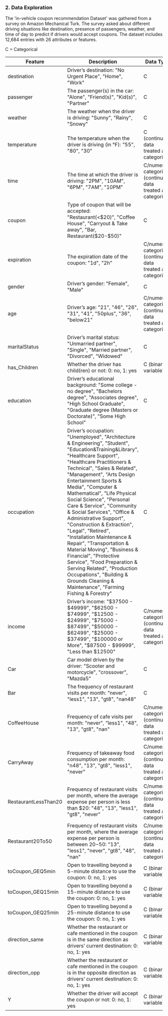 
### 2. Data Exploration

The 'in-vehicle coupon recommendation Dataset' was gathered from a survey on Amazon Mechanical Turk. The survey asked about different driving situations like destination, presence of passengers, weather, and time of day to predict if drivers would accept coupons. The dataset includes 12,684 entries with 26 attributes or features.


C = Categorical

| Feature               | Description                                                                 | Data Type                      |
|-----------------------|-----------------------------------------------------------------------------|--------------------------------|
| destination           | Driver’s destination: "No Urgent Place", "Home", "Work"                      | C                              |
| passenger             | The passenger(s) in the car: "Alone", "Friend(s)", "Kid(s)", "Partner"       | C                              |
| weather               | The weather when the driver is driving: "Sunny", "Rainy", "Snowy"            | C                              |
| temperature           | The temperature when the driver is driving (in °F): "55", "80", "30"         | C (continuous data treated as categorical) |
| time                  | The time at which the driver is driving: "2PM", "10AM", "6PM", "7AM", "10PM" | C/numeric categorical (continuous data treated as categorical) |
| coupon                | Type of coupon that will be accepted: "Restaurant(<$20)", "Coffee House", "Carryout & Take away", "Bar, Restaurant($20-$50)" | C |
| expiration            | The expiration date of the coupon: "1d", "2h"                                 | C/numeric categorical (continuous data treated as categorical) |
| gender                | Driver’s gender: "Female", "Male"                                             | C                              |
| age                   | Driver’s age: "21", "46", "26", "31", "41", "50plus", "36", "below21"         | C/numeric categorical (continuous data treated as categorical) |
| maritalStatus         | Driver’s marital status: "Unmarried partner", "Single", "Married partner", "Divorced", "Widowed" | C |
| has_Children          | Whether the driver has child(ren) or not: 0: no, 1: yes                       | C (binary variable)            |
| education             | Driver’s educational background: "Some college - no degree", "Bachelors degree", "Associates degree", "High School Graduate", "Graduate degree (Masters or Doctorate)", "Some High School" | C |
| occupation            | Driver’s occupation: "Unemployed", "Architecture & Engineering", "Student", "Education&Training&Library", "Healthcare Support", "Healthcare Practitioners & Technical", "Sales & Related", "Management", "Arts Design Entertainment Sports & Media", "Computer & Mathematical", "Life Physical Social Science", "Personal Care & Service", "Community & Social Services", "Office & Administrative Support", "Construction & Extraction", "Legal", "Retired", "Installation Maintenance & Repair", "Transportation & Material Moving", "Business & Financial", "Protective Service", "Food Preparation & Serving Related", "Production Occupations", "Building & Grounds Cleaning & Maintenance", "Farming Fishing & Forestry" | C |
| income                | Driver’s income: "$37500 - $49999", "$62500 - $74999", "$12500 - $24999", "$75000 - $87499", "$50000 - $62499", "$25000 - $37499", "$100000 or More", "$87500 - $99999", "Less than $12500" | C/numeric categorical (continuous data treated as categorical) |
| Car                   | Car model driven by the driver: "Scooter and motorcycle", "crossover", "Mazda5" | C                              |
| Bar                   | The frequency of restaurant visits per month: "never", "less1", "13", "gt8", "nan48" | C                              |
| CoffeeHouse           | Frequency of cafe visits per month: "never", "less1", "48", "13", "gt8", "nan"  | C/numeric categorical (continuous data treated as categorical) |
| CarryAway             | Frequency of takeaway food consumption per month: "n48", "13", "gt8", "less1", "never" | C/numeric categorical (continuous data treated as categorical) |
| RestaurantLessThan20  | Frequency of restaurant visits per month, where the average expense per person is less than $20: "48", "13", "less1", "gt8", "never" | C/numeric categorical (continuous data treated as categorical) |
| Restaurant20To50      | Frequency of restaurant visits per month, where the average expense per person is between $20-$50: "13", "less1", "never", "gt8", "48", "nan" | C/numeric categorical (continuous data treated as categorical) |
| toCoupon_GEQ5min      | Open to travelling beyond a 5-minute distance to use the coupon: 0: no, 1: yes | C (binary variable)            |
| toCoupon_GEQ15min     | Open to travelling beyond a 15-minute distance to use the coupon: 0: no, 1: yes | C (binary variable)            |
| toCoupon_GEQ25min     | Open to travelling beyond a 25-minute distance to use the coupon: 0: no, 1: yes | C (binary variable)            |
| direction_same        | Whether the restaurant or cafe mentioned in the coupon is in the same direction as drivers’ current destination: 0: no, 1: yes | C (binary variable)            |
| direction_opp         | Whether the restaurant or cafe mentioned in the coupon is in the opposite direction as drivers’ current destination: 0: no, 1: yes | C (binary variable)            |
| Y                     | Whether the driver will accept the coupon or not: 0: no, 1: yes              | C (binary variable)            |

